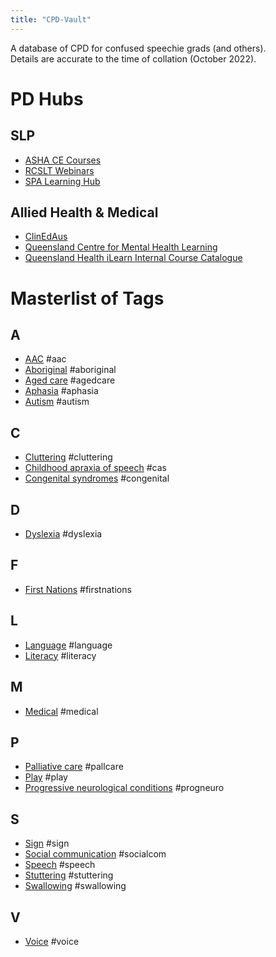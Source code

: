```yaml
---
title: "CPD-Vault"
---
```


A database of CPD for confused speechie grads (and others).<br>
Details are accurate to the time of collation (October 2022).

# PD Hubs
## SLP
- [ASHA CE Courses](https://apps.asha.org/eweb/OLSDynamicPage.aspx?Webcode=olsprofdev)<br>
- [RCSLT Webinars](https://www.youtube.com/playlist?list=PL9WZl-0CJ2TIPyp_US8AWDlEPZZb2_8Rv)<br>
- [SPA Learning Hub](https://learninghub.speechpathologyaustralia.org.au/)

## Allied Health & Medical
- [ClinEdAus](https://www.clinedaus.org.au/professional-development)
- [Queensland Centre for Mental Health Learning](https://www.qcmhl.qld.edu.au/index.php)<br>
- [Queensland Health iLearn Internal Course Catalogue](https://ilearncatalogue.health.qld.gov.au/)<br>


# Masterlist of Tags
## A
- [AAC](topics/aac.md) #aac<br>
- [Aboriginal](topics/firstnations.md) #aboriginal<br>
- [Aged care](topics/aged-pallcare.md) #agedcare<br>
- [Aphasia](topics/aphasia.md) #aphasia<br>
- [Autism](topics/neurodivergence.md) #autism<br>

## C
- [Cluttering](topics/cluttering.md) #cluttering<br>
- [Childhood apraxia of speech](topics/apraxia.md) #cas<br>
- [Congenital syndromes](topics/congenital.md) #congenital

## D
- [Dyslexia](topics/neurodivergence.md) #dyslexia

## F
- [First Nations](topics/firstnations.md) #firstnations

## L
- [Language](topics/lang-lit.md) #language<br>
- [Literacy](topics/lang-lit.md) #literacy

## M
- [Medical](topics/medical.md) #medical

## P
- [Palliative care](topics/aged-pallcare.md) #pallcare<br>
- [Play](topics/play.md) #play<br>
- [Progressive neurological conditions](topics/progneuro.md) #progneuro

## S
- [Sign](topics/aac.md) #sign<br>
- [Social communication](topics/socialcom.md) #socialcom<br>
- [Speech](topics/speech.md) #speech<br>
- [Stuttering](topics/stuttering.md) #stuttering<br>
- [Swallowing](topics/swallowing.md) #swallowing

## V
- [Voice](topics/voice.md) #voice